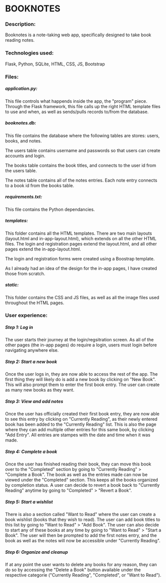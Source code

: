 # BOOKNOTES

### **Description:**
 Booknotes is a note-taking web app, specifically designed to take book reading notes.

### **Technologies used:**

Flask, Python, SQLite, HTML, CSS, JS, Bootstrap
 
### **Files:**
##### **application.py:**

This file controls what happends inside the app, the "program" piece. Through the Flask framework, this file calls up the right HTML template files to use and when, as well as sends/pulls records to/from the database.

##### **booknotes.db:**

This file contains the database where the following tables are stores: users, books, and notes.

The users table contains username and passwords so that users can create accounts and login.

The books table contains the book titles, and connects to the user id from the users table.

The notes table contains all of the notes entries. Each note entry connects to a book id from the books table.

##### **requirements.txt:**

This file contains the Python dependancies.

##### **templates:**

This folder contains all the HTML templates. There are two main layouts (layout.html and in-app-layout.html), which extends on all the other HTML files. The login and registration pages extend the layout.html, and all other pages extend the in-app-layout.html.

The login and registration forms were created using a Boostrap template.

As I already had an idea of the design for the in-app pages, I have created those from scratch.

##### **static:**

This folder contains the CSS and JS files, as well as all the image files used throughout the HTML pages.

### **User experience:**
##### **Step 1: Log in**

The user starts their journey at the login/regsitration screen. As all of the other pages (the in-app pages) do require a login, users must login before navigating anywhere else.

##### **Step 2: Start a new book**

Once the user logs in, they are now able to access the rest of the app. The first thing they will likely do is add a new book by clicking on "New Book". This will also prompt them to enter the first book entry. The user can create as many new books as they want.

##### **Step 3: View and add notes**

Once the user has officially created their first book entry, they are now able to see this entry by clicking on "Currently Reading", as their newly entered book has been added to the "Currently Reading" list. This is also the page where they can add multiple other entries for this same book, by clicking "Add Entry". All entries are stampes with the date and time when it was made.

##### **Step 4: Complete a book**

Once the user has finished reading their book, they can move this book over to the "Completed" section by going to "Currently Reading" > "Complete a Book". The book as well as the entries made can now be viewed under the "Completed" section. This keeps all the books organized by completion status. A user can decide to revert a book back to "Currently Reading" anytime by going to "Completed" > "Revert a Book".

##### **Step 5: Start a wishlist**

There is also a section called "Want to Read" where the user can create a book wishlist (books that they wish to read). The user can add book titles to this list by going to "Want to Read" > "Add Book". The user can also decide to start any of these books at any time by going to "Want to Read" > "Start a Book". The user will then be prompted to add the first notes entry, and the book as well as the notes will now be accessible under "Currently Reading".

##### **Step 6: Organize and cleanup**

If at any point the user wants to delete any books for any reason, they can do so by accessing the "Delete a Book" button available under the respective categorie ("Currently Reading", "Completed", or "Want to Read").
